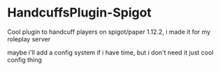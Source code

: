 # HandcuffsPlugin-Spigot
Cool plugin to handcuff players on spigot/paper 1.12.2, i made it for my roleplay server



maybe i'll add a config system if i have time, but i don't need it
just cool config thing
